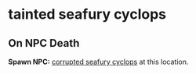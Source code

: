 # tainted seafury cyclops


## On NPC Death

**Spawn NPC:**  [corrupted seafury cyclops](/npc/69142) at this location.



